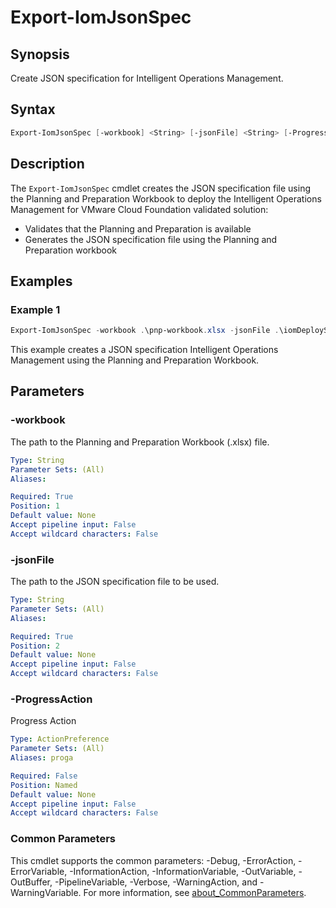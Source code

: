 # Export-IomJsonSpec

## Synopsis

Create JSON specification for Intelligent Operations Management.

## Syntax

```powershell
Export-IomJsonSpec [-workbook] <String> [-jsonFile] <String> [-ProgressAction <ActionPreference>] [<CommonParameters>]
```

## Description

The `Export-IomJsonSpec` cmdlet creates the JSON specification file using the Planning and Preparation Workbook
to deploy the Intelligent Operations Management for VMware Cloud Foundation validated solution:

- Validates that the Planning and Preparation is available
- Generates the JSON specification file using the Planning and Preparation workbook

## Examples

### Example 1

```powershell
Export-IomJsonSpec -workbook .\pnp-workbook.xlsx -jsonFile .\iomDeploySpec.json
```

This example creates a JSON specification Intelligent Operations Management using the Planning and Preparation Workbook.

## Parameters

### -workbook

The path to the Planning and Preparation Workbook (.xlsx) file.

```yaml
Type: String
Parameter Sets: (All)
Aliases:

Required: True
Position: 1
Default value: None
Accept pipeline input: False
Accept wildcard characters: False
```

### -jsonFile

The path to the JSON specification file to be used.

```yaml
Type: String
Parameter Sets: (All)
Aliases:

Required: True
Position: 2
Default value: None
Accept pipeline input: False
Accept wildcard characters: False
```

### -ProgressAction

Progress Action

```yaml
Type: ActionPreference
Parameter Sets: (All)
Aliases: proga

Required: False
Position: Named
Default value: None
Accept pipeline input: False
Accept wildcard characters: False
```

### Common Parameters

This cmdlet supports the common parameters: -Debug, -ErrorAction, -ErrorVariable, -InformationAction, -InformationVariable, -OutVariable, -OutBuffer, -PipelineVariable, -Verbose, -WarningAction, and -WarningVariable. For more information, see [about_CommonParameters](http://go.microsoft.com/fwlink/?LinkID=113216).
